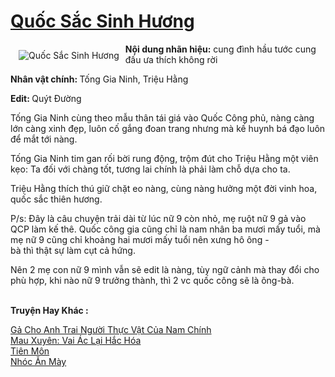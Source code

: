 <a href="https://utruyen.com/quoc-sac-sinh-huong/17485/" title="Quốc Sắc Sinh Hương"><h1>Quốc Sắc Sinh Hương</h1></a><div style="display:table"><img align="right" style="float: left; padding: 10px;" src="https://utruyen.com/images/story/200x260/quoc-sac-sinh-huong.jpg" alt="Quốc Sắc Sinh Hương"><b>Nội dung nhãn hiệu:</b> cung đình hầu tước cung đấu ưa thích không rời<p></p><b>Nhân vật chính: </b>Tống Gia Ninh, Triệu Hằng<p></p><b>Edit: </b>Quýt Đường<p></p>Tống Gia Ninh cùng theo mẫu thân tái giá vào Quốc Công phủ, nàng càng lớn càng xinh đẹp, luôn cố gắng đoan trang nhưng mà kế huynh bá đạo luôn để mắt tới nàng.<p></p>Tống Gia Ninh tim gan rối bời rung động, trộm đút cho Triệu Hằng một viên kẹo: Ta đối với chàng tốt, tương lai chính là phải làm chỗ dựa cho ta.<p></p>Triệu Hằng thích thú giữ chặt eo nàng, cùng nàng hưởng một đời vinh hoa, quốc sắc thiên hương.<p></p>P/s: Đây là câu chuyện trải dài từ lúc nữ 9 còn nhỏ, mẹ ruột nữ 9 gả vào QCP làm kế thê. Quốc công gia cũng chỉ là nam nhân ba mươi mấy tuổi, mà mẹ nữ 9 cũng chỉ khoảng hai mươi mấy tuổi nên xưng hô ông - bà thì thật sự làm cụt cả hứng.<p></p>Nên 2 mẹ con nữ 9 mình vẫn sẽ edit là nàng, tùy ngữ cảnh mà thay đổi cho phù hợp, khi nào nữ 9 trưởng thành, thì 2 vc quốc công sẽ là ông-bà.</div><p><br><b>Truyện Hay Khác :</b></p><a href="https://utruyen.com/ga-cho-anh-trai-nguoi-thuc-vat-cua-nam-chinh/24783/" alt="Gả Cho Anh Trai Người Thực Vật Của Nam Chính">Gả Cho Anh Trai Người Thực Vật Của Nam Chính</a><br/><a href="https://github.com/mlquan/truyenhay/tree/master/truyenhay/17441/" alt="Mau Xuyên: Vai Ác Lại Hắc Hóa">Mau Xuyên: Vai Ác Lại Hắc Hóa</a><br/><a href="https://github.com/quanluxury/truyenhot/tree/master/truyenhay/17604/" alt="Tiên Môn">Tiên Môn</a><br/><a href="https://github.com/quanluxury/dammy/tree/master/truyenhay/22024/" alt="Nhóc Ăn Mày">Nhóc Ăn Mày</a><br/>